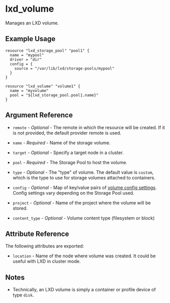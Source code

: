 # lxd_volume

Manages an LXD volume.

## Example Usage

```hcl
resource "lxd_storage_pool" "pool1" {
  name = "mypool"
  driver = "dir"
  config = {
    source = "/var/lib/lxd/storage-pools/mypool"
  }
}

resource "lxd_volume" "volume1" {
  name = "myvolume"
  pool = "${lxd_storage_pool.pool1.name}"
}
```

## Argument Reference

* `remote` - *Optional* - The remote in which the resource will be created. If
	it is not provided, the default provider remote is used.

* `name` - *Required* - Name of the storage volume.

* `target` - *Optional* - Specify a target node in a cluster.

* `pool` - *Required* - The Storage Pool to host the volume.

* `type` - *Optional* - The "type" of volume. The default value is `custom`,
	which is the type to use for storage volumes attached to containers.

* `config` - *Optional* - Map of key/value pairs of
	[volume config settings](https://documentation.ubuntu.com/lxd/en/latest/reference/storage_drivers/).
	Config settings vary depending on the Storage Pool used.

* `project` - *Optional* - Name of the project where the volume will be stored.

* `content_type` - *Optional* - Volume content type (filesystem or block)

## Attribute Reference

The following attributes are exported:

* `location` - Name of the node where volume was created. It could be useful with LXD in cluster mode.

## Notes

* Technically, an LXD volume is simply a container or profile device of
  type `disk`.
